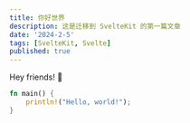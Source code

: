 ```yaml
---
title: 你好世界
description: 这是迁移到 SvelteKit 的第一篇文章
date: '2024-2-5'
tags: [SvelteKit, Svelte]
published: true
---
```


Hey friends! 👋

```rust
fn main() {
    println!("Hello, world!");
}
```
